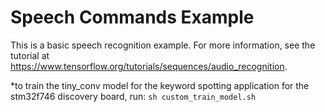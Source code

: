# Speech Commands Example

This is a basic speech recognition example. For more information, see the
tutorial at https://www.tensorflow.org/tutorials/sequences/audio_recognition.

*to train the tiny_conv model for the keyword spotting application for the stm32f746 discovery board, run: `sh custom_train_model.sh`

